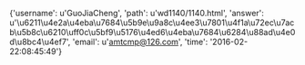 {'username': u'GuoJiaCheng', 'path': u'wd1140/1140.html', 'answer': u'\u6211\u4e2a\u4eba\u7684\u5b9e\u9a8c\u4ee3\u7801\u4f1a\u72ec\u7acb\u5b8c\u6210\uff0c\u5bf9\u5176\u4ed6\u4eba\u7684\u6284\u88ad\u4e0d\u8bc4\u4ef7', 'email': u'amtcmp@126.com', 'time': '2016-02-22:08:45:49'}